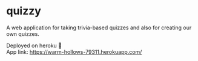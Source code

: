 # quizzy
A web application for taking trivia-based quizzes and also for creating our own quizzes.

Deployed on heroku 💜 <br />
App link: https://warm-hollows-79311.herokuapp.com/
